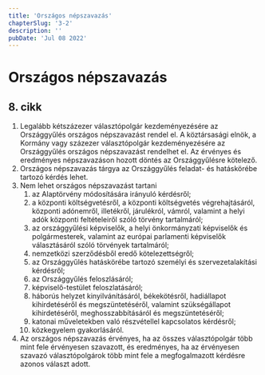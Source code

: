```yaml
---
title: 'Országos népszavazás'
chapterSlug: '3-2'
description: ''
pubDate: 'Jul 08 2022'
---
```


# Országos népszavazás

## 8. cikk
1. Legalább kétszázezer választópolgár kezdeményezésére az Országgyűlés országos népszavazást rendel el. A köztársasági elnök, a Kormány vagy százezer választópolgár kezdeményezésére az Országgyűlés országos népszavazást rendelhet el. Az érvényes és eredményes népszavazáson hozott döntés az Országgyűlésre kötelező.
2. Országos népszavazás tárgya az Országgyűlés feladat- és hatáskörébe tartozó kérdés lehet.
3. Nem lehet országos népszavazást tartani
   1. az Alaptörvény módosítására irányuló kérdésről;
   2. a központi költségvetésről, a központi költségvetés végrehajtásáról, központi adónemről, illetékről, járulékról, vámról, valamint a helyi adók központi feltételeiről szóló törvény tartalmáról;
   3. az országgyűlési képviselők, a helyi önkormányzati képviselők és polgármesterek, valamint az európai parlamenti képviselők választásáról szóló törvények tartalmáról;
   4. nemzetközi szerződésből eredő kötelezettségről;
   5. az Országgyűlés hatáskörébe tartozó személyi és szervezetalakítási kérdésről;
   6. az Országgyűlés feloszlásáról;
   7. képviselő-testület feloszlatásáról;
   8.  háborús helyzet kinyilvánításáról, békekötésről, hadiállapot kihirdetéséről és megszüntetéséről, valamint szükségállapot kihirdetéséről, meghosszabbításáról és megszüntetéséről;
   9. katonai műveletekben való részvétellel kapcsolatos kérdésről;
   10. közkegyelem gyakorlásáról.
4. Az országos népszavazás érvényes, ha az összes választópolgár több mint fele érvényesen szavazott, és eredményes, ha az érvényesen szavazó választópolgárok több mint fele a megfogalmazott kérdésre azonos választ adott.
